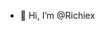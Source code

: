 - 👋 Hi, I’m @Richiex
<!---
Richiex/Richiex is a ✨ special ✨ repository because its `README.md` (this file) appears on your GitHub profile.
You can click the Preview link to take a look at your changes.
--->
